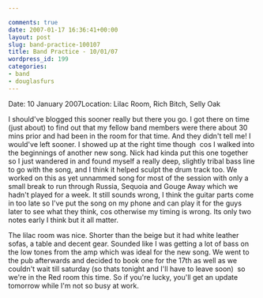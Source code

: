 ```yaml
---

comments: true
date: 2007-01-17 16:36:41+00:00
layout: post
slug: band-practice-100107
title: Band Practice - 10/01/07
wordpress_id: 199
categories:
- band
- douglasfurs
---
```


Date: 10 January 2007Location: Lilac Room, Rich Bitch, Selly Oak  

I should've blogged this sooner really but there you go. I got there on time (just about) to find out that my fellow band members were there about 30 mins prior and had been in the room for that time. And they didn't tell me! I would've left sooner. I showed up at the right time though  cos I walked into the beginnings of another new song. Nick had kinda put this one together so I just wandered in and found myself a really deep, slightly tribal bass line to go with the song, and I think it helped sculpt the drum track too. We worked on this as yet unnammed song for most of the session with only a small break to run through Russia, Sequoia and Gouge Away which we hadn't played for a week. It still sounds wrong, I think the guitar parts come in too late so I've put the song on my phone and can play it for the guys later to see what they think, cos otherwise my timing is wrong. Its only two notes early I think but it all matter.  

The lilac room was nice. Shorter than the beige but it had white leather sofas, a table and decent gear. Sounded like I was getting a lot of bass on the low tones from the amp which was ideal for the new song. We went to the pub afterwards and decided to book one for the 17th as well as we couldn't wait till saturday (so thats tonight and I'll have to leave soon)  so we're in the Red room this time. So if you're lucky, you'll get an update tomorrow while I'm not so busy at work.  
